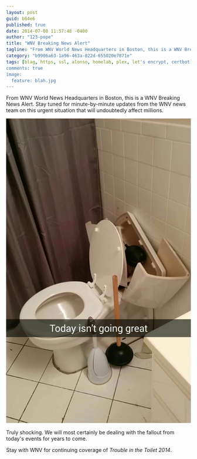 ```yaml
---
layout: post
guid: b64e6
published: true
date: 2014-07-08 11:57:48 -0400
author: "123-pope"
title: "WNV Breaking News Alert"
tagline: "From WNV World News Headquarters in Boston, this is a WNV Breaking News Alert. Stay tuned for minute-by-minute updates from the WNV news team on this urgent situation that will undoubtedly affect millions."
category: "b9906a63-1a96-463a-822d-655020e7871e"
tags: [blag, https, ssl, alonso, homelab, plex, let's encrypt, certbot]
comments: true
image:
  feature: blah.jpg
---
```


From WNV World News Headquarters in Boston, this is a WNV Breaking News Alert. Stay tuned for minute-by-minute updates from the WNV news team on this urgent situation that will undoubtedly affect millions.

![](/assets/img/lol/turlet_great_job.png "ASSPOCALYPSE 2014: Stay tuned for full coverage.")

Truly shocking. We will most certainly be dealing with the fallout from today's events for years to come.

Stay with WNV for continuing coverage of _Trouble in the Toilet 2014_.